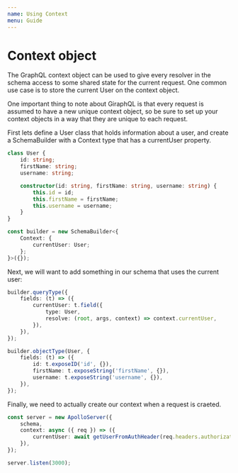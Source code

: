 ```yaml
---
name: Using Context
menu: Guide
---
```


# Context object

The GraphQL context object can be used to give every resolver in the schema access to some shared state for the current request. One common use case is to store the current User on the context object.

One important thing to note about GiraphQL is that every request is assumed to have a new unique context object, so be sure to set up your context objects in a way that they are unique to each request.

First lets define a User class that holds information about a user, and create a SchemaBuilder with a Context type that has a currentUser property.

```typescript
class User {
    id: string;
    firstName: string;
    username: string;

    constructor(id: string, firstName: string, username: string) {
        this.id = id;
        this.firstName = firstName;
        this.username = username;
    }
}

const builder = new SchemaBuilder<{
    Context: {
        currentUser: User;
    };
}>({});
```

Next, we will want to add something in our schema that uses the current user:

```typescript
builder.queryType({
    fields: (t) => ({
        currentUser: t.field({
            type: User,
            resolve: (root, args, context) => context.currentUser,
        }),
    }),
});

builder.objectType(User, {
    fields: (t) => ({
        id: t.exposeID('id', {}),
        firstName: t.exposeString('firstName', {}),
        username: t.exposeString('username', {}),
    }),
});
```

Finally, we need to actually create our context when a request is craeted.

```typescript
const server = new ApolloServer({
    schema,
    context: async ({ req }) => ({
        currentUser: await getUserFromAuthHeader(req.headers.authorization),
    }),
});

server.listen(3000);
```

